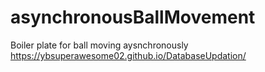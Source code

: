 # asynchronousBallMovement
Boiler plate for ball moving aysnchronously
https://ybsuperawesome02.github.io/DatabaseUpdation/
